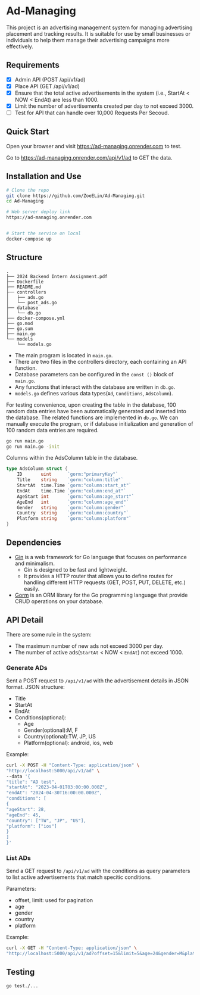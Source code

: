 # Ad-Managing
This project is an advertising management system for managing advertising placement and tracking results. It is suitable for use by small businesses or individuals to help them manage their advertising campaigns more effectively.

## Requirements
- [x] Admin API (POST /api/v1/ad)
- [x] Place API (GET /api/v1/ad)
- [x] Ensure that the total active advertisements in the system (i.e., StartAt < NOW < EndAt) are less than 1000.
- [x] Limit the number of advertisements created per day to not exceed 3000.
- [ ] Test for API that can handle over 10,000 Requests Per Secoud.

## Quick Start
Open your browser and visit https://ad-managing.onrender.com to test.

Go to https://ad-managing.onrender.com/api/v1/ad to GET the data.


## Installation and Use

```bash
# Clone the repo
git clone https://github.com/ZoeELin/Ad-Managing.git
cd Ad-Managing

# Web server deploy link
https://ad-managing.onrender.com


# Start the service on local
docker-compose up
```



## Structure
```
.
├── 2024 Backend Intern Assignment.pdf
├── Dockerfile
├── README.md
├── controllers
│   ├── ads.go
│   └── post_ads.go
├── database
│   └── db.go
├── docker-compose.yml
├── go.mod
├── go.sum
├── main.go
└── models
    └── models.go
```
- The main program is located in `main.go`.
- There are two files in the controllers directory, each containing an API function.
- Database parameters can be configured in the `const ()` block of `main.go`.
- Any functions that interact with the database are written in `db.go`.
- `models.go` defines various data types(`Ad`, `Conditions`, `AdsColumn`).

For testing convenience, upon creating the table in the database, 100 random data entries have been automatically generated and inserted into the database. The related functions are implemented in `db.go`.
We can manually execute the program, or if database initialization and generation of 100 random data entries are required.
```bash
go run main.go
go run main.go -init
```


Columns within the AdsColumn table in the database.
```go
type AdsColumn struct {
	ID       uint      `gorm:"primaryKey"`
	Title    string    `gorm:"column:title"`
	StartAt  time.Time `gorm:"column:start_at"`
	EndAt    time.Time `gorm:"column:end_at"`
	AgeStart int       `gorm:"column:age_start"`
	AgeEnd   int       `gorm:"column:age_end"`
	Gender   string    `gorm:"column:gender"`
	Country  string    `gorm:"column:country"`
	Platform string    `gorm:"column:platform"`
}

```

## Dependencies
- [Gin](https://gin-gonic.com/) is a web framework for Go language that focuses on performance and minimalism. 
    - Gin is designed to be fast and lightweight.
    - It provides a HTTP router that allows you to define routes for handling different HTTP requests (GET, POST, PUT, DELETE, etc.) easily.
- [Gorm](https://gorm.io/index.html) is an ORM library for the Go programming language that provide CRUD operations on your database. 



## API Detail
There are some rule in the system:
- The maximum number of new ads not exceed 3000 per day.
- The number of active ads(`StartAt` < NOW < `EndAt`) not exceed 1000.

### Generate ADs
Sent a POST request to `/api/v1/ad` with the advertisement details in JSON format. 
JSON structure:
- Title
- StartAt
- EndAt
- Conditions(optional):
    - Age
    - Gender(optional):M, F 
    - Country(optional):TW, JP, US 
    - Platform(optional): android, ios, web

Example:
```bash
curl -X POST -H "Content-Type: application/json" \
"http://localhost:5000/api/v1/ad" \
--data '{
"title": "AD test",
"startAt": "2023-04-01T03:00:00.000Z",
"endAt": "2024-04-30T16:00:00.000Z",
"conditions": [
{
"ageStart": 28,
"ageEnd": 45,
"country": ["TW", "JP", "US"],
"platform": ["ios"]
}
]
}'
```

### List ADs 
Send a GET request to `/api/v1/ad` with the conditions as query parameters to list active advertisements that match specitic conditions.

Parameters:

- offset, limit: used for pagination
- age
- gender
- country
- platform

Example:
```bash
curl -X GET -H "Content-Type: application/json" \
"http://localhost:5000/api/v1/ad?offset=15&limit=5&age=24&gender=M&platform=ios"
```

## Testing

```
go test./...
```

